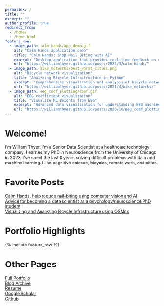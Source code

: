 ```yaml
---
permalink: /
title: ""
excerpt: ""
author_profile: true
redirect_from: 
  - /home/
  - /home.html
feature_row:
  - image_path: calm-hands/app_demo.gif
    alt: "Calm Hands application demo"
    title: "Calm Hands: Stop Nail Biting with AI"
    excerpt: "Desktop application that provides real-time feedback on nail-biting using computer vision and a fine-tuned deep neural network. Built complete training dataset and iteratively improved model performance."
    url: "https://williamthyer.github.io/posts/2023/3/calm-hands/"
  - image_path: bike_networks/best_worst_cities.png
    alt: "Bicycle network visualization"
    title: "Analyzing Bicycle Infrastructure in Python"
    excerpt: "Comprehensive visualization and analysis of bicycle networks in major US cities using OSMnx and Matplotlib."
    url: "https://williamthyer.github.io/posts/2021/4/bike_networks/"
  - image_path: eeg_coef_plotting/coef.gif
    alt: "EEG coefficient visualization"
    title: "Visualize ML Weights from EEG"
    excerpt: "Advanced data visualization for understanding EEG machine learning models. Features animated coefficient visualization with temporal information using Matplotlib.Animation and spatial back-projection."
    url: "https://williamthyer.github.io/posts/2020/10/eeg_coef_plotting/"
---
```


Welcome!
======
I’m William Thyer. I'm a Senior Data Scientist at a healthcare technology company. I earned my PhD in Neuroscience from the University of Chicago in 2023. I've spent the last 8 years solving difficult problems with data and machine learning. I like cognitive science, bicycles, remote work, and cities.

Favorite Posts
======
[Calm Hands, help reduce nail-biting using computer vision and AI](https://williamthyer.github.io/posts/2023/3/calm-hands/)  
[Advice for becoming a data scientist as a psychology/neuroscience PhD student](https://williamthyer.github.io/posts/2022/1/phd_to_data_science/)  
[Visualizing and Analyzing Bicycle Infrastructure using OSMnx](https://williamthyer.github.io/posts/2021/4/bike_networks/)  

Portfolio Highlights
=====
{% include feature_row %}

<!-- {% include feature_row id="feature_row2" %} -->

Other Pages
=====
[Full Portfolio](https://williamthyer.github.io/portfolio)   
[Blog Archive](https://williamthyer.github.io/blog)  
[Resume](https://williamthyer.github.io/files/Thyer_William_Resume.pdf)  
[Google Scholar](https://scholar.google.com/citations?hl=en&user=UY2PMbcAAAAJ)  
[Github](https://github.com/WilliamThyer)  

